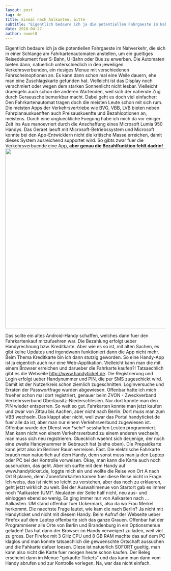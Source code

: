 ```yaml
---
layout: post
tag: de
title: Einmal nach Aalkasten, bitte
subtitle: "Eigentlich bedaure ich ja die potentiellen Fahrgaeste im Nahverkehr, die sich in einer Schlange am Fahrkartenautomaten anstellen, um ein gueltiges Reisedokument fuer S-Bahn, U-Bahn oder Bus zu erwerben. Die Automaten bieten dann, natuerlich&hellip;"
date: 2018-04-27
author: eumel8
---
```


<p>Eigentlich bedaure ich ja die potentiellen Fahrgaeste im Nahverkehr, die sich in einer Schlange am Fahrkartenautomaten anstellen, um ein gueltiges Reisedokument fuer S-Bahn, U-Bahn oder Bus zu erwerben. Die Automaten bieten dann, natuerlich unterschiedlich in den jeweiligen Verkehrsverbunden, ein riesiges Menue mit verschiedenen Fahrscheinoptionen an. Es kann dann schon mal eine Weile dauern, ehe man eine Zuschlagskarte gefunden hat. Vielleicht ist das Display noch verschmiert oder wegen dem starken Sonnenlicht nicht lesbar. Vielleicht draengeln auch schon die anderen Wartenden, weil sich der nahende Zug durch Geraeusche bemerkbar macht. Dabei geht es doch viel einfacher: Den Fahrkartenautomat tragen doch die meisten Leute schon mit sich rum. 
<br/>
Die meisten Apps der Verkehrsvertriebe wie BVG, VBB, LVB bieten neben Fahrplanauskuenften auch Preisauskuenfte und Bezahloptionen an, meistens. Durch eine unglueckliche Fuegung habe ich mich da vor einiger Zeit ins Aus manoevriert durch die Anschaffung eines Microsoft Lumia 950 Handys. Das Geraet laeuft mit Microsoft-Betriebssystem und Microsoft konnte bei den App-Entwicklern nicht die kritische Masse erreichen, damit dieses System ausreichend supportet wird. So gibts zwar fuer die Verkehrsverbuende eine App, <strong>aber genau die Bezahlfunktion fehlt dadrin! <img title="" src="https://news.microsoft.com/uploads/2016/03/Lumia650.jpg" alt="" width="750" height="565" /></strong></p>
<p>Das sollte ein altes Android-Handy schaffen, welches dann fuer den Fahrkartenkauf mitzufuehren war. Die Bezahlung erfolgt ueber Handyrechnung bzw. Kreditkarte. Aber wie es so ist, mit alten Sachen, es gibt keine Updates und irgendwann funktioniert dann die App nicht mehr. 
Beim Thema Kreditkarte bin ich dann stutzig geworden. So eine Handy-App ist ja eigentich auch nur eine Web-Applikation. Vielleicht kann man die mit einem Browser erreichen und darueber die Fahrkarte kaufen?! Tatsaechlich gibt es die Webseite <a href="http://www.handyticket.de">http://www.handyticket.de</a>. Die Registrierung und Login erfolgt ueber Handynummer und PIN, die per SMS zugeschickt wird. Damit ist der Nutzerkreis schon ziemlich zugeschnitten. Loginversuche und Erraten der Passwortfrage wurden abgewiesen. Offenbar hatte ich mich frueher schon mal dort registriert, genauer beim ZVON - Zweckverband Verkehrsverbund Oberlausitz-Niederschlesien. Nur dort konnte man den PIN wieder entsperren. So weit so gut. Fahrkarten konnte man jetzt kaufen und zwar von Zittau bis Aachen, aber nicht nach Berlin. Dort muss man zum VBB wechseln. Das klappt aber nicht, weil zwar das Portal handyticket.de fuer alle da ist, aber man nur einem Verkehrsverbund zugewiesen ist. Offenbar wurde der DIenst von *sehr* sesshaften Leuten programmiert. Man kann nicht von einem Verkehrsverbund zu einem anderen wechseln, man muss sich neu registrieren. Gluecklich waehnt sich derjenige, der noch eine zweite Handynummer in Gebrauch hat (siehe oben). Die Prepaidkarte kann jetzt also im Berliner Raum verreisen. Fast.
Die elektrische Fahrkarte brauch man natuerlich auf dem Handy, denn sonst muss man ja den Laptop oder PC bei der Kontrolle vorweisen. Okay, man kann die Karte auch noch ausdrucken, das geht. Aber ich surfte mit dem Handy auf www.handyticket.de, loggte mich ein und wollte die Reise von Ort A nach Ort B planen, denn Zonenfahrkarten kamen fuer diese Reise nicht in Frage. Ich weiss, das ist nicht so leicht zu verstehen, aber das noch zu erklaeren, geht jetzt wirklich zu weit. Bei der Auswahlmenue von Startort gab es immer noch "Aalkasten (UM)". Neuladen der Seite half nicht, neu aus- und einloggen ebend so wenig. Es ging immer nur von Aalkasten nach ... Aalkasten. UM stand offenbar fuer Uckermark, also da wo Frau Merkel herkommt. Die naechste Frage lautet, wie kam die nach Berlin? Ja nicht mit Handyticket und nicht mit diesem Handy. 
Beim Aufruf der Webseite ueber Firefox auf dem Laptop offenbarte sich das ganze Grauen. Offenbar hat der Programmierer alle Orte von Berlin und Brandenburg in ein Optionsmenue geladen! Das hat dann der Browser im Handy verweigert zu laden, weil viel zu gross. Der Firefox mit 3 GHz CPU und 8 GB RAM machte das auf dem PC klaglos und man konnte tatsaechlich die gewuenschte Ortschaft aussuchen und die Fahkarte dafuer loesen. DIese ist natuerlich SOFORT gueltig, man kann also nicht die Karte fuer morgen heute schon kaufen. Der Beleg erscheint dann im Menue "gekaufte Tickets" und das kann man dann vom Handy abrufen und zur Kontrolle vorlegen. Na, war das nicht einfach.
</p>
